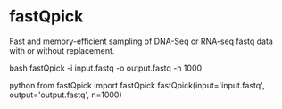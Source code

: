 # fastQpick

Fast and memory-efficient sampling of DNA-Seq or RNA-seq fastq data with or without replacement.

bash
fastQpick -i input.fastq -o output.fastq -n 1000

python
from fastQpick import fastQpick
fastQpick(input='input.fastq', output='output.fastq', n=1000)